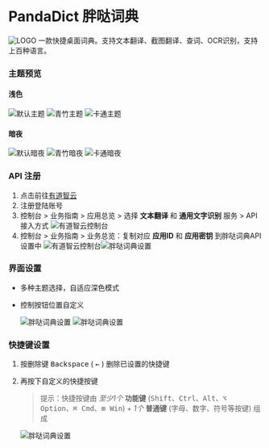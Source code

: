 <!--
 * @Author: KrisLee 2030000020@qq.com
 * @Date: 2022-09-22 15:53:48
 * @LastEditors: KrisLee 2030000020@qq.com
 * @LastEditTime: 2022-09-25 13:53:21
 * @FilePath: /panda-dict/README.md
 * @Description: 这是默认设置,请设置`customMade`, 打开koroFileHeader查看配置 进行设置: https://github.com/OBKoro1/koro1FileHeader/wiki/%E9%85%8D%E7%BD%AE
-->

# PandaDict 胖哒词典
![LOGO](./image/README/pandadict_logo.svg "LOGO")
一款快捷桌面词典。支持文本翻译、截图翻译、查词、OCR识别，支持上百种语言。


### 主题预览
 #### 浅色
 ![默认主题](./image/README/theme_default.svg "默认主题") ![青竹主题](./image/README/theme_bamboo.svg "青竹主题") ![卡通主题](./image/README/theme_cartoon.svg "卡通主题") 
 #### 暗夜
 ![默认暗夜](./image/README/theme_default_dark.svg "默认暗夜") ![青竹暗夜](./image/README/theme_bamboo_dark.svg "青竹暗夜") ![卡通暗夜](./image/README/theme_cartoon_dark.svg "卡通暗夜")

### API 注册
1. 点击前往[有道智云](https://ai.youdao.com/)
2. 注册登陆账号
3. 控制台 > 业务指南 > 应用总览 > 选择 **文本翻译** 和 **通用文字识别** 服务 > API接入方式
   ![有道智云控制台](./image/README/youdaozhiyunapi1.png "有道智云控制台")
4. 控制台 > 业务指南 > 业务总览：复制对应 **应用ID** 和 **应用密钥** 到胖哒词典API设置中
   ![有道智云控制台](./image/README/youdaozhiyunapi2.png "有道智云控制台")![胖哒词典设置](./image/README/pandadictapisetting.png "胖哒词典设置")

### 界面设置
- 多种主题选择，自适应深色模式
- 控制按钮位置自定义
  
    ![胖哒词典设置](./image/README/pandadictappearancesetting1.png "胖哒词典设置") ![胖哒词典设置](./image/README/pandadictappearancesetting2.png "胖哒词典设置")

### 快捷键设置
1. 按删除键 <kbd>Backspace</kbd> ( <kbd>←</kbd> ) 删除已设置的快捷键
2. 再按下自定义的快捷按键
    >提示：快捷按键由 *至少1个* **功能键** (<kbd>Shift</kbd>、<kbd>Ctrl</kbd>、<kbd>Alt</kbd>、<kbd>⌥ Option</kbd>、<kbd>⌘ Cmd</kbd>、<kbd>⊞ Win</kbd>) + *1个* **普通键** (字母、数字、符号等按键) 组成
    
   ![胖哒词典设置](./image/README/pandadictshortcutkeysetting.png)
